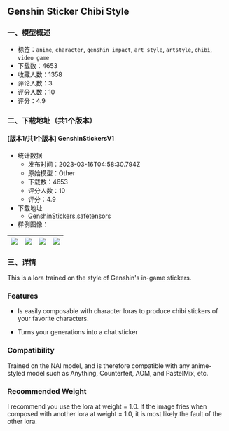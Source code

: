 ## Genshin Sticker Chibi Style
### 一、模型概述

- 标签：`anime`, `character`, `genshin impact`, `art style`, `artstyle`, `chibi`, `video game`
- 下载数：4653
- 收藏人数：1358
- 评论人数：3
- 评分人数：10
- 评分：4.9

### 二、下载地址（共1个版本）

#### [版本1/共1个版本] GenshinStickersV1

- 统计数据
  - 发布时间：2023-03-16T04:58:30.794Z
  - 原始模型：Other
  - 下载数：4653
  - 评分人数：10
  - 评分：4.9
- 下载地址
  - [GenshinStickers.safetensors](https://civitai.com/api/download/models/23951)
- 样例图像：

| <img src="https://image.civitai.com/xG1nkqKTMzGDvpLrqFT7WA/7dd4052d-4f48-4b0c-0978-aefb91b89c00/width=450/260187.jpeg" /> | <img src="https://image.civitai.com/xG1nkqKTMzGDvpLrqFT7WA/3e429e82-1b93-4d79-9eb0-7b0886289900/width=450/260196.jpeg" /> | <img src="https://image.civitai.com/xG1nkqKTMzGDvpLrqFT7WA/ad639b4f-7101-4c81-cd0a-0eaec9f83900/width=450/260195.jpeg" /> | <img src="https://image.civitai.com/xG1nkqKTMzGDvpLrqFT7WA/abe903e6-569e-47d8-3f45-ad6b41985d00/width=450/260194.jpeg" /> |
| ---- | ---- | ---- | ---- |


### 三、详情
<p>This is a lora trained on the style of Genshin's in-game stickers.</p><p></p><h3>Features</h3><ul><li><p>Is easily composable with character loras to produce chibi stickers of your favorite characters.</p></li><li><p>Turns your generations into a chat sticker</p></li></ul><p></p><h3>Compatibility</h3><p>Trained on the NAI model, and is therefore compatible with any anime-styled model such as Anything, Counterfeit, AOM, and PastelMix, etc.</p><p></p><h3>Recommended Weight</h3><p>I recommend you use the lora at weight = 1.0. If the image fries when composed with another lora at weight = 1.0, it is most likely the fault of the other lora.</p>